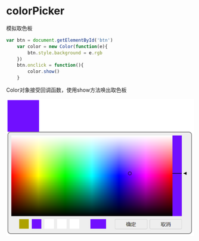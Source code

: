 # colorPicker
模拟取色板

```javascript
var btn = document.getElementById('btn')
    var color = new Color(function(e){
        btn.style.background = e.rgb
    })
    btn.onclick = function(){
        color.show()
    }
```

Color对象接受回调函数，使用show方法唤出取色板

![展示图](https://github.com/Briny131/colorPicker/blob/master/img/2019-06-10_174525.png?raw=true)